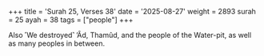 +++
title = 'Surah 25, Verses 38'
date = '2025-08-27'
weight = 2893
surah = 25
ayah = 38
tags = ["people"]
+++

Also ˹We destroyed˺ ’Ȃd, Thamûd, and the people of the Water-pit, as well as many peoples in between.